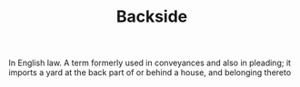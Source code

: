 ---
title: Backside
permalink: "/definitions/backside.html"
body: In English law. A term formerly used in conveyances and also in pleading; it
  imports a yard at the back part of or behind a house, and belonging thereto
published_at: '2018-07-07'
layout: post
---